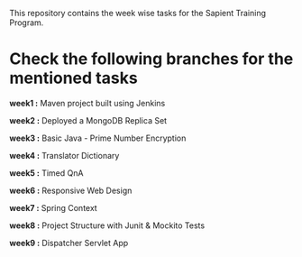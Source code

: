 This repository contains the week wise tasks for the Sapient Training Program.

# Check the following branches for the mentioned tasks

**week1 :**  Maven project built using Jenkins

**week2 :**  Deployed a MongoDB Replica Set

**week3 :**  Basic Java - Prime Number Encryption

**week4 :**  Translator Dictionary

**week5 :**  Timed QnA

**week6 :**  Responsive Web Design

**week7 :**  Spring Context

**week8 :**  Project Structure with Junit & Mockito Tests

**week9 :**  Dispatcher Servlet App
